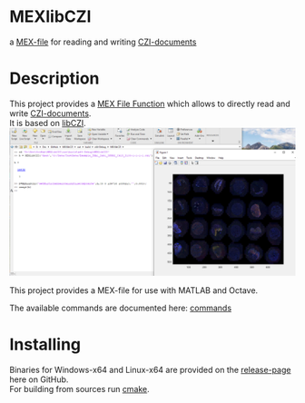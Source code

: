 # MEXlibCZI

a [MEX-file](https://www.mathworks.com/help/matlab/call-mex-file-functions.html) for reading and writing [CZI-documents](https://www.zeiss.com/microscopy/int/products/microscope-software/zen/czi.html)

# Description

This project provides a [MEX File Function](https://www.mathworks.com/help/matlab/call-mex-file-functions.html) which allows to
directly read and write [CZI-documents](https://www.zeiss.com/microscopy/int/products/microscope-software/zen/czi.html).  
It is based on [libCZI](https://github.com/ptahmose/libCZI).
![MEXlibCZI](./doc/pictures/intro.PNG "MEXlibCZI")

This project provides a MEX-file for use with MATLAB and Octave.

The available commands are documented here: [commands](./doc/commands.markdown)

# Installing

Binaries for Windows-x64 and Linux-x64 are provided on the [release-page](https://github.com/ptahmose/MEXlibCZI/releases) here on GitHub.  
For building from sources run [cmake](https://cmake.org/).